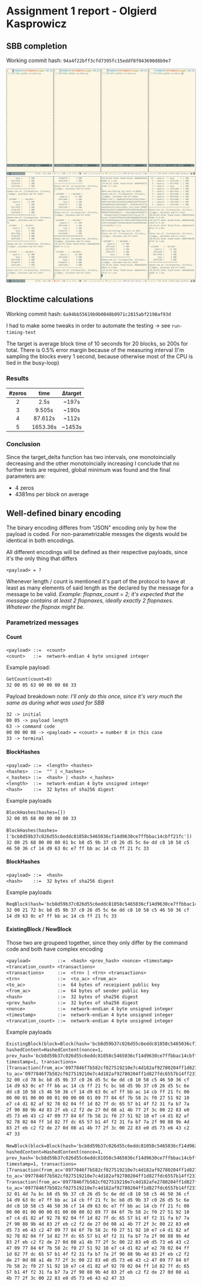 # Assignment 1 report - Olgierd Kasprowicz

## SBB completion

Working commit hash: `94a4f22bff3cfd7395fc15eddf8f043690d8b9e7`

![](./start.png)
![](./more-blocks.png)

## Blocktime calculations

Working commit hash: `6a94bb55619b9b0048b0971c2815abf2198af93d`

I had to make some tweaks in order to automate the testing -> see `run-timing-test`

The target is average block time of 10 seconds for 20 blocks, so 200s for total.
There is 0.5% error margin because of the measuring interval (I'm sampling the blocks every 1 second, because otherwise most of the CPU is tied in the busy-loop)

### Results

| #zeros |   time   | Δtarget |
|:------:|:--------:|:-------:|
|    2   |   2.5s   |  ~197s  |
|    3   |  9.505s  |  ~190s  |
|    4   |  87.612s |  ~112s  |
|    5   | 1653.36s |  ~1453s |

### Conclusion

Since the target_delta function has two intervals, one monotoincially decreasing and the other monotoincially increasing I conclude that no further tests are required, global minimum was found and the final parameters are:
- 4 zeros 
- 4381ms per block on average

## Well-defined binary encoding

The binary encoding differes from "JSON" encoding only by how the payload is coded. For non-parametrizable messges the digests would be identical in both encodings.

All different encodings will be defined as their respective payloads, since it's the only thing that differs
```
<payload> = ?
```

Whenever length / count is mentioned it's part of the protocol to have at least as many elements of said length as the declared by the message for a message to be valid. *Example: flopnax_count = 2; it's expected that the message contains at least 2 flopnaxes, ideally exactly 2 flopnaxes. Whatever the flopnax might be.*

### Parametrized messages

#### Count

```
<payload> ::=  <count> 
<count>   ::=  network-endian 4 byte unsigned integer
```

Example payload:
```
GetCount(count=8)
32 00 05 63 00 00 00 08 33
```

Payload breakdown
*note: I'll only do this once, since it's very much the same as during what was used for SBB*
```
32 -> initial
00 05 -> payload length
63 -> command code
00 00 00 08 -> <payload> = <count> = number 8 in this case
33 -> terminal
```

#### BlockHashes

```
<payload> ::=  <length> <hashes>
<hashes>  ::=  "" | <_hashes>
<_hashes> ::=  <hash> | <hash> <_hashes>
<length>  ::=  network-endian 4 byte unsigned integer
<hash>    ::=  32 bytes of sha256 digest
```

Example payloads
```
BlockHashes(hashes=[])
32 00 05 68 00 00 00 00 33

BlockHashes(hashes=['bcb8d59b37c026d55c6eddc81058c5465036cf14d9630ce7ffbbac14cbff21fc'])
32 00 25 68 00 00 00 01 bc b8 d5 9b 37 c0 26 d5 5c 6e dd c8 10 58 c5 46 50 36 cf 14 d9 63 0c e7 ff bb ac 14 cb ff 21 fc 33
```

#### BlockHashes

```
<payload> ::=  <hash>
<hash>    ::=  32 bytes of sha256 digest
```

Example payloads
```
ReqBlock(hash='bcb8d59b37c026d55c6eddc81058c5465036cf14d9630ce7ffbbac14cbff21fc')
32 00 21 72 bc b8 d5 9b 37 c0 26 d5 5c 6e dd c8 10 58 c5 46 50 36 cf 14 d9 63 0c e7 ff bb ac 14 cb ff 21 fc 33
```

#### ExistingBlock / NewBlock

Those two are groupeed together, since they only differ by the command code and both have complex encoding

```
<payload>          ::=  <hash> <prev_hash> <nonce> <timestamp> <trancation_count> <transactions>
<transactions>     ::=  <trn> | <trn> <transactions>
<trn>              ::=  <to_ac> <from_ac>
<to_ac>            ::=  64 bytes of receipient public key
<from_ac>          ::=  64 bytes of sender public key
<hash>             ::=  32 bytes of sha256 digest
<prev_hash>        ::=  32 bytes of sha256 digest
<nonce>            ::=  network-endian 4 byte unsigned integer
<timestamp>        ::=  network-endian 4 byte unsigned integer
<trancation_count> ::=  network-endian 4 byte unsigned integer
```

Example payloads
```
ExistingBlock(block=Block(hash='bcb8d59b37c026d55c6eddc81058c5465036cf14d9630ce7ffbbac14cbff21fc', hashedContent=HashedContent(nonce=1, prev_hash='bcb8d59b37c026d55c6eddc81058c5465036cf14d9630ce7ffbbac14cbff21fc', timestamp=1, transactions=[Transaction(from_ac='0977846f7b582cf027519210e7c4d182af92780204ff1d827fdc6557b14ff231fab77a2f90889b4d832febc2f2de270d08a14b772f3c002283e0d573e643c247', to_ac='0977846f7b582cf027519210e7c4d182af92780204ff1d827fdc6557b14ff231fab77a2f90889b4d832febc2f2de270d08a14b772f3c002283e0d573e643c247')])))
32 00 cd 78 bc b8 d5 9b 37 c0 26 d5 5c 6e dd c8 10 58 c5 46 50 36 cf 14 d9 63 0c e7 ff bb ac 14 cb ff 21 fc bc b8 d5 9b 37 c0 26 d5 5c 6e dd c8 10 58 c5 46 50 36 cf 14 d9 63 0c e7 ff bb ac 14 cb ff 21 fc 00 00 00 01 00 00 00 01 00 00 00 01 09 77 84 6f 7b 58 2c f0 27 51 92 10 e7 c4 d1 82 af 92 78 02 04 ff 1d 82 7f dc 65 57 b1 4f f2 31 fa b7 7a 2f 90 88 9b 4d 83 2f eb c2 f2 de 27 0d 08 a1 4b 77 2f 3c 00 22 83 e0 d5 73 e6 43 c2 47 09 77 84 6f 7b 58 2c f0 27 51 92 10 e7 c4 d1 82 af 92 78 02 04 ff 1d 82 7f dc 65 57 b1 4f f2 31 fa b7 7a 2f 90 88 9b 4d 83 2f eb c2 f2 de 27 0d 08 a1 4b 77 2f 3c 00 22 83 e0 d5 73 e6 43 c2 47 33

NewBlock(block=Block(hash='bcb8d59b37c026d55c6eddc81058c5465036cf14d9630ce7ffbbac14cbff21fc', hashedContent=HashedContent(nonce=1, prev_hash='bcb8d59b37c026d55c6eddc81058c5465036cf14d9630ce7ffbbac14cbff21fc', timestamp=1, transactions=[Transaction(from_ac='0977846f7b582cf027519210e7c4d182af92780204ff1d827fdc6557b14ff231fab77a2f90889b4d832febc2f2de270d08a14b772f3c002283e0d573e643c247', to_ac='0977846f7b582cf027519210e7c4d182af92780204ff1d827fdc6557b14ff231fab77a2f90889b4d832febc2f2de270d08a14b772f3c002283e0d573e643c247'), Transaction(from_ac='0977846f7b582cf027519210e7c4d182afe2780204ff1d827fdc6557b14ff231fab77a2f90889b4d832febc2f2de270d08a14b772f3c002283e0d573e643c247', to_ac='0977846f7b582cf027519210e7c4d182af92780204ff1d827fdc6557b14ff231fab77a2f90889b4d832febc2f2de270d08a14b772f3c002283e0d573e643e247')])))
32 01 4d 7a bc b8 d5 9b 37 c0 26 d5 5c 6e dd c8 10 58 c5 46 50 36 cf 14 d9 63 0c e7 ff bb ac 14 cb ff 21 fc bc b8 d5 9b 37 c0 26 d5 5c 6e dd c8 10 58 c5 46 50 36 cf 14 d9 63 0c e7 ff bb ac 14 cb ff 21 fc 00 00 00 01 00 00 00 01 00 00 00 02 09 77 84 6f 7b 58 2c f0 27 51 92 10 e7 c4 d1 82 af 92 78 02 04 ff 1d 82 7f dc 65 57 b1 4f f2 31 fa b7 7a 2f 90 88 9b 4d 83 2f eb c2 f2 de 27 0d 08 a1 4b 77 2f 3c 00 22 83 e0 d5 73 e6 43 c2 47 09 77 84 6f 7b 58 2c f0 27 51 92 10 e7 c4 d1 82 af 92 78 02 04 ff 1d 82 7f dc 65 57 b1 4f f2 31 fa b7 7a 2f 90 88 9b 4d 83 2f eb c2 f2 de 27 0d 08 a1 4b 77 2f 3c 00 22 83 e0 d5 73 e6 43 c2 47 09 77 84 6f 7b 58 2c f0 27 51 92 10 e7 c4 d1 82 af e2 78 02 04 ff 1d 82 7f dc 65 57 b1 4f f2 31 fa b7 7a 2f 90 88 9b 4d 83 2f eb c2 f2 de 27 0d 08 a1 4b 77 2f 3c 00 22 83 e0 d5 73 e6 43 c2 47 09 77 84 6f 7b 58 2c f0 27 51 92 10 e7 c4 d1 82 af 92 78 02 04 ff 1d 82 7f dc 65 57 b1 4f f2 31 fa b7 7a 2f 90 88 9b 4d 83 2f eb c2 f2 de 27 0d 08 a1 4b 77 2f 3c 00 22 83 e0 d5 73 e6 43 e2 47 33
```
